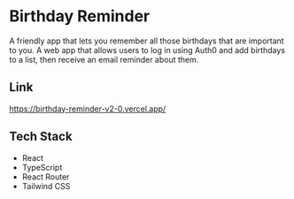 # Birthday Reminder

A friendly app that lets you remember all those birthdays that are important to you.
A web app that allows users to log in using Auth0 and add birthdays to a list, then receive an email reminder about them.

## Link

https://birthday-reminder-v2-0.vercel.app/

## Tech Stack

-   React
-   TypeScript
-   React Router
-   Tailwind CSS
